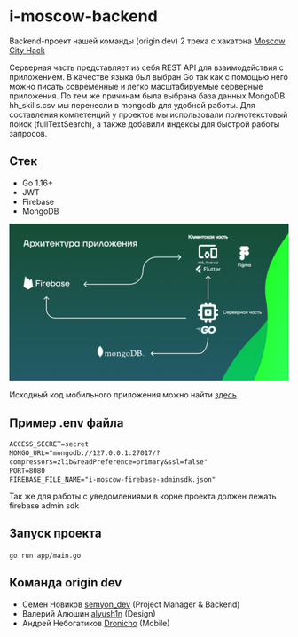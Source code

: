 # i-moscow-backend

Backend-проект нашей команды (origin dev) 2 трека с хакатона [Moscow City Hack](https://moscityhack.innoagency.ru/#main)

Серверная часть представляет из себя REST API для взаимодействия с приложением. В качестве языка был выбран Go так как с
помощью него можно писать современные и легко масштабируемые серверные приложения. По тем же причинам была выбрана база
данных MongoDB. hh_skills.csv мы перенесли в mongodb для удобной работы. Для составления компетенций у проектов мы
использовали полнотекстовый поиск (fullTextSearch), а также добавили индексы для быстрой работы запросов.

## Стек

* Go 1.16+
* JWT
* Firebase
* MongoDB

![](https://github.com/semyon-dev/i.moscow/blob/master/stack.png)

Исходный код мобильного приложения можно найти [здесь](https://github.com/Dronicho/moscow_hack)

## Пример .env файла

```
ACCESS_SECRET=secret
MONGO_URL="mongodb://127.0.0.1:27017/?compressors=zlib&readPreference=primary&ssl=false"
PORT=8080
FIREBASE_FILE_NAME="i-moscow-firebase-adminsdk.json"
```

Так же для работы с уведомлениями в корне проекта должен лежать firebase admin sdk

## Запуск проекта

`go run app/main.go`

## Команда origin dev

* Семен Новиков [semyon_dev](https://github.com/semyon-dev) (Project Manager & Backend)
* Валерий Алюшин [alyush1n](https://github.com/alyush1n)  (Design)
* Андрей Небогатиков [Dronicho](https://github.com/Dronicho)  (Mobile)
